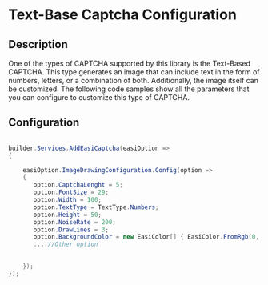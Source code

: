 # Text-Base Captcha Configuration

## Description

One of the types of CAPTCHA supported by this library is the Text-Based CAPTCHA. This type generates an image that can include text in the form of numbers, letters, or a combination of both. Additionally, the image itself can be customized. The following code samples show all the parameters that you can configure to customize this type of CAPTCHA.

## Configuration

```csharp

builder.Services.AddEasiCaptcha(easiOption =>
{

    easiOption.ImageDrawingConfiguration.Config(option =>
    {
       option.CaptchaLenght = 5;
       option.FontSize = 29;
       option.Width = 100;
       option.TextType = TextType.Numbers;
       option.Height = 50;
       option.NoiseRate = 200;
       option.DrawLines = 3;
       option.BackgroundColor = new EasiColor[] { EasiColor.FromRgb(0, 0, 0) };
       ....//Other option
       

    });
});


```